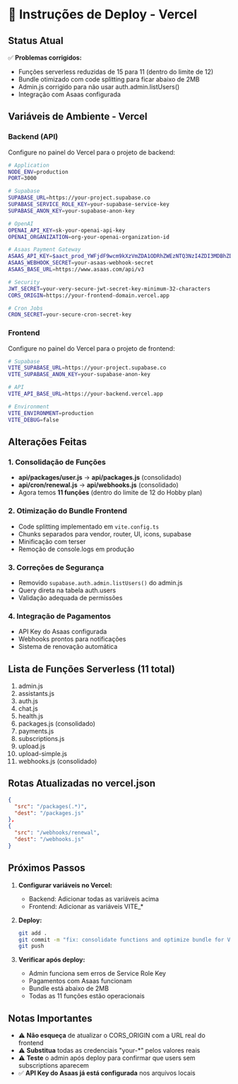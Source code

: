 # 🚀 Instruções de Deploy - Vercel

## Status Atual
✅ **Problemas corrigidos:**
- Funções serverless reduzidas de 15 para 11 (dentro do limite de 12)
- Bundle otimizado com code splitting para ficar abaixo de 2MB
- Admin.js corrigido para não usar auth.admin.listUsers()
- Integração com Asaas configurada

## Variáveis de Ambiente - Vercel

### Backend (API)
Configure no painel do Vercel para o projeto de backend:

```bash
# Application
NODE_ENV=production
PORT=3000

# Supabase
SUPABASE_URL=https://your-project.supabase.co
SUPABASE_SERVICE_ROLE_KEY=your-supabase-service-key
SUPABASE_ANON_KEY=your-supabase-anon-key

# OpenAI
OPENAI_API_KEY=sk-your-openai-api-key
OPENAI_ORGANIZATION=org-your-openai-organization-id

# Asaas Payment Gateway
ASAAS_API_KEY=$aact_prod_YWFjdF9wcm9kXzVmZDA1ODRhZWEzNTQ3NzI4ZDI3MDBhZDA2NjIyMTE1
ASAAS_WEBHOOK_SECRET=your-asaas-webhook-secret
ASAAS_BASE_URL=https://www.asaas.com/api/v3

# Security
JWT_SECRET=your-very-secure-jwt-secret-key-minimum-32-characters
CORS_ORIGIN=https://your-frontend-domain.vercel.app

# Cron Jobs
CRON_SECRET=your-secure-cron-secret-key
```

### Frontend
Configure no painel do Vercel para o projeto de frontend:

```bash
# Supabase
VITE_SUPABASE_URL=https://your-project.supabase.co
VITE_SUPABASE_ANON_KEY=your-supabase-anon-key

# API
VITE_API_BASE_URL=https://your-backend.vercel.app

# Environment
VITE_ENVIRONMENT=production
VITE_DEBUG=false
```

## Alterações Feitas

### 1. Consolidação de Funções
- **api/packages/user.js** → **api/packages.js** (consolidado)
- **api/cron/renewal.js** → **api/webhooks.js** (consolidado)
- Agora temos **11 funções** (dentro do limite de 12 do Hobby plan)

### 2. Otimização do Bundle Frontend
- Code splitting implementado em `vite.config.ts`
- Chunks separados para vendor, router, UI, icons, supabase
- Minificação com terser
- Remoção de console.logs em produção

### 3. Correções de Segurança
- Removido `supabase.auth.admin.listUsers()` do admin.js
- Query direta na tabela auth.users
- Validação adequada de permissões

### 4. Integração de Pagamentos
- API Key do Asaas configurada
- Webhooks prontos para notificações
- Sistema de renovação automática

## Lista de Funções Serverless (11 total)
1. admin.js
2. assistants.js
3. auth.js
4. chat.js
5. health.js
6. packages.js (consolidado)
7. payments.js
8. subscriptions.js
9. upload.js
10. upload-simple.js
11. webhooks.js (consolidado)

## Rotas Atualizadas no vercel.json
```json
{
  "src": "/packages(.*)",
  "dest": "/packages.js"
},
{
  "src": "/webhooks/renewal",
  "dest": "/webhooks.js"
}
```

## Próximos Passos

1. **Configurar variáveis no Vercel:**
   - Backend: Adicionar todas as variáveis acima
   - Frontend: Adicionar as variáveis VITE_*

2. **Deploy:**
   ```bash
   git add .
   git commit -m "fix: consolidate functions and optimize bundle for Vercel Hobby plan"
   git push
   ```

3. **Verificar após deploy:**
   - Admin funciona sem erros de Service Role Key
   - Pagamentos com Asaas funcionam
   - Bundle está abaixo de 2MB
   - Todas as 11 funções estão operacionais

## Notas Importantes
- ⚠️ **Não esqueça** de atualizar o CORS_ORIGIN com a URL real do frontend
- ⚠️ **Substitua** todas as credenciais "your-*" pelos valores reais
- ⚠️ **Teste** o admin após deploy para confirmar que users sem subscriptions aparecem
- ✅ **API Key do Asaas já está configurada** nos arquivos locais